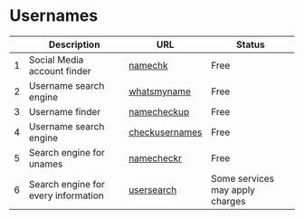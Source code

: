# Usernames
|     | Description   | URL | Status |
| --- | --- | --- | ---|
| 1 | Social Media account finder |  [namechk](https://namechk.com/) | Free |
| 2 | Username search engine |  [whatsmyname](https://whatsmyname.app/) | Free |
| 3 | Username finder |  [namecheckup](https://namecheckup.com/) | Free |
| 4 | Username search engine |  [checkusernames](https://checkusernames.com/) | Free |
| 5 | Search engine for unames |  [namecheckr](https://www.namecheckr.com/) | Free |
| 6 | Search engine for every information |  [usersearch](https://usersearch.org/) | Some services may apply charges |

